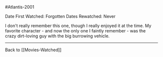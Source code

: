 #Atlantis-2001

Date First Watched:  Forgotten
Dates Rewatched:  Never

I don't really remember this one, though I really enjoyed it at the time.  My favorite character - and now the only one I faintly remember - was the crazy dirt-loving guy with the big burrowing vehicle.

---
Back to [[Movies-Watched]]